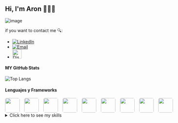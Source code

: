 ## Hi, I'm Aron 👋👨‍💻

![image](https://github.com/user-attachments/assets/ca2ea0e1-9da7-48b8-b9e1-9fd01524027c)


 if you want to contact me 🔍:

- [![LinkedIn](https://img.shields.io/badge/LinkedIn-0077B5?style=for-the-badge&logo=linkedin&logoColor=white)](https://cl.linkedin.com/in/aaronrbz)
- [![Email](https://img.shields.io/badge/Email-%230078D4.svg?style=for-the-badge&logo=mail.ru&logoColor=white)](mailto:ar.bustos@duocuc.cl)
- <a href="https://discord.com/users/2862" target="_blank">
  <img src="https://cdn.jsdelivr.net/npm/simple-icons@v3/icons/discord.svg" alt="Discord" width="30" height="30">
</a>



<h4>MY GitHub Stats</h4>

![Top Langs](https://github-readme-stats.vercel.app/api/top-langs/?username=Aronrbz&layout=compact&theme=radical)

<h4>Lenguajes y Frameworks</h4>

<div style="display: flex; gap: 15px;">

  <a href="https://www.java.com" target="_blank">
    <img src="https://img.icons8.com/color/48/000000/java-coffee-cup-logo--v1.png" width="48" height="48" style="border-radius: 10%;"/>
  </a>

  <a href="https://www.python.org" target="_blank">
    <img src="https://img.icons8.com/color/48/000000/python--v1.png" width="48" height="48" style="border-radius: 10%;"/>
  </a>

  <a href="https://html.com" target="_blank">
    <img src="https://img.icons8.com/color/48/000000/html-5--v1.png" width="48" height="48" style="border-radius: 10%;"/>
  </a>

  <a href="https://www.w3schools.com/css/" target="_blank">
    <img src="https://img.icons8.com/color/48/000000/css3.png" width="48" height="48" style="border-radius: 10%;"/>
  </a>

  <a href="https://www.javascript.com" target="_blank">
    <img src="https://img.icons8.com/color/48/000000/javascript--v1.png" width="48" height="48" style="border-radius: 10%;"/>
  </a>

  <a href="https://angular.io" target="_blank">
    <img src="https://img.icons8.com/color/48/000000/angularjs.png" width="48" height="48" style="border-radius: 10%;"/>
  </a>
  
  <a href="https://git-scm.com/" target="_blank">
    <img src="https://img.icons8.com/color/48/000000/git.png" width="48" height="48" style="border-radius: 10%;"/>
 </a>

 <a href="https://github.com/" target="_blank">
    <img src="https://img.icons8.com/ios-glyphs/48/000000/github.png" width="48" height="48" style="border-radius: 10%;"/>
</a>

<a href="https://en.wikipedia.org/wiki/Database" target="_blank">
    <img src="https://img.icons8.com/ios-filled/50/000000/database.png" width="48" height="48" style="border-radius: 10%;"/>
</a>


</div>



<details>
  <summary>Click here to see my skills</summary>
  <p>
   
       // Primero crearemos una Clase base para los lenguajes (puedes pegarlos en tu ide y funcionara)

       /* Clase Lenguaje.java */
        public class Lenguaje {
            private String nombre;
            private String tipo;
        
            public Lenguaje(String nombre, String tipo) {
                this.nombre = nombre;
                this.tipo = tipo;
            }
        
            public String getNombre() {
                return nombre;
            }
        
            public void setNombre(String nombre) {
                this.nombre = nombre;
            }
        
            public String getTipo() {
                return tipo;
            }
        
            public void setTipo(String tipo) {
                this.tipo = tipo;
            }
        
            public void mostrarInformacion() {
                System.out.println("Lenguaje: " + nombre + " | Tipo: " + tipo);
            }
          }

      //////////////////////////////////////////////////////////////////////////
                           Usaremos Herencias y Polimorfismo
      //////////////////////////////////////////////////////////////////////////


      // Clases para lenguajes Frontend
      public class LenguajeFrontend extends Lenguaje {
      
        public LenguajeFrontend(String nombre) {
            super(nombre, "Frontend");
        }
    
        @Override
        public void mostrarInformacion() {
            super.mostrarInformacion();
            System.out.println("Este es un lenguaje de Frontend, perfecto para interfaces dinámicas y modernas.");
        }
      }
      

      // Clases para lenguajes Backend
      public class LenguajeBackend extends Lenguaje {
    
        public LenguajeBackend(String nombre) {
            super(nombre, "Backend");
        }
    
        @Override
        public void mostrarInformacion() {
            super.mostrarInformacion();
            System.out.println("Este es un lenguaje de Backend, ideal para lógica robusta y escalabilidad.");
        }
      }


      
      // Clases para lenguajes de Base de Datos
      public class LenguajeBaseDeDatos extends Lenguaje {
      
        public LenguajeBaseDeDatos(String nombre) {
            super(nombre, "Base de Datos");
        }
    
        @Override
        public void mostrarInformacion() {
            super.mostrarInformacion();
            System.out.println("Este es un lenguaje especializado en la gestión de datos persistentes.");
        }
      }


      
      // Lenguajes y tecnologías específicos
      
      // Frontend
      public class HTML extends LenguajeFrontend {
          public HTML() {
              super("HTML");
          }
      }
      
      public class CSS extends LenguajeFrontend {
          public CSS() {
              super("CSS");
          }
      }

      
      public class JavaScript extends LenguajeFrontend {
          public JavaScript() {
              super("JavaScript (jQuery)");
          }
      }


      
      // Frameworks Frontend
      public class Angular extends JavaScript {
          public Angular() {
              super();
              setNombre("Angular");
          }
      
        @Override
        public void mostrarInformacion() {
            System.out.println("Framework: " + getNombre() + " | Basado en: JavaScript");
        }
      }


      
      // Backend
      public class Java extends LenguajeBackend {
          public Java() {
              super("Java");
          }
      }


      
      // Frameworks Backend
      public class Spring extends Java {
          public Spring() {
              super();
              setNombre("Spring");
          }
    
        @Override
        public void mostrarInformacion() {
            System.out.println("Framework: " + getNombre() + " | Basado en: Java");
        }
      }
      
      public class JavaEnterpriseEdition extends Java {
          public JavaEnterpriseEdition() {
              super();
              setNombre("Java Enterprise Edition");
          }
      
        @Override
        public void mostrarInformacion() {
            System.out.println("Framework: " + getNombre() + " | Basado en: Java");
        }
      }
      
      public class Python extends LenguajeBackend {
          public Python() {
              super("Python");
          }
      }
      
      public class Django extends Python {
          public Django() {
              super();
              setNombre("Django");
          }
    
        @Override
        public void mostrarInformacion() {
            System.out.println("Framework: " + getNombre() + " | Basado en: Python");
        }
      }

      
      // Base de Datos
      public class PostgreSQL extends LenguajeBaseDeDatos {
          public PostgreSQL() {
              super("PostgreSQL");
          }
      }
      
      public class SQLite extends LenguajeBaseDeDatos {
          public SQLite() {
              super("SQLite");
          }
      }
      
      public class Oracle extends LenguajeBaseDeDatos {
          public Oracle() {
              super("Oracle");
          }
      }
      
      public class MySQL extends LenguajeBaseDeDatos {
          public MySQL() {
              super("MySQL");
          }
      }


      
      //////////////////////////////////////////////////////////////////////////
                           Lenguajes que estoy aprendiendo
      //////////////////////////////////////////////////////////////////////////
      
      public class CSharp extends LenguajeBackend {
          public CSharp() {
              super("C#");
          }
      }
      
      public class DotNet extends CSharp {
          public DotNet() {
              super();
              setNombre(".Net");
          }
    
        @Override
        public void mostrarInformacion() {
            System.out.println("Framework: " + getNombre() + " | Basado en: C#");
        }
      }


      
      // Main class para probar todo (opcional, si decides usarlo en un IDE)
      
      public class Main {
          public static void main(String[] args) {
              Lenguaje html = new HTML();
              Lenguaje css = new CSS();
              Lenguaje js = new JavaScript();
              Lenguaje angular = new Angular();
              Lenguaje java = new Java();
              Lenguaje spring = new Spring();
              Lenguaje jee = new JavaEnterpriseEdition();
              Lenguaje python = new Python();
              Lenguaje django = new Django();
              Lenguaje postgres = new PostgreSQL();
              Lenguaje sqlite = new SQLite();
              Lenguaje oracle = new Oracle();
              Lenguaje mysql = new MySQL();
              Lenguaje csharp = new CSharp();
              Lenguaje dotnet = new DotNet();
    
            Lenguaje[] lenguajes = {html, css, js, angular, java, spring, jee, python, django, postgres, sqlite, oracle, mysql, csharp, dotnet};
    
            for (Lenguaje lenguaje : lenguajes) {
                lenguaje.mostrarInformacion();
                System.out.println("------------------------------------");
            }
        }
      }
      
   </p>
</details>

<!--
**Aronrbz/Aronrbz** is a ✨ _special_ ✨ repository because its `README.md` (this file) appears on your GitHub profile.

Here are some ideas to get you started:

- 🔭 I’m currently working on ...
- 🌱 I’m currently learning ...
- 👯 I’m looking to collaborate on ...
- 🤔 I’m looking for help with ...
- 💬 Ask me about ...
- 📫 How to reach me: ...
- 😄 Pronouns: ...
- ⚡ Fun fact: ...
-->
